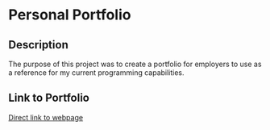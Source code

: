 # Personal Portfolio

## Description
The purpose of this project was to create a portfolio for employers to use as a reference for my current programming capabilities. 

## Link to Portfolio
[Direct link to webpage](https://ottobisno.github.io/react-portfolio/)

